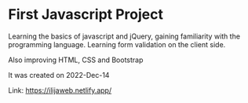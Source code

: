 # First Javascript Project

Learning the basics of javascript and jQuery, gaining familiarity with the programming language. 
Learning form validation on the client side.

Also improving HTML, CSS and Bootstrap

It was created on 2022-Dec-14

Link: https://ilijaweb.netlify.app/
